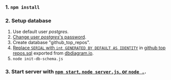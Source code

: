 ### 1. `npm install`

### 2. Setup database

1. Use default user *postgres*.
1. [Change user *postgres*'s password](https://stackoverflow.com/a/45965928/9157799).
1. Create database "github_top_repos".
1. [Replace `SERIAL` with `int GENERATED BY DEFAULT AS IDENTITY`]( https://stackoverflow.com/a/73496296/9157799) in [github top repos.sql](github%20top%20repos.sql) exported from [dbdiagram.io](https://community.dbdiagram.io/t/auto-increment-field/75/6?u=imambungo).
1. `node init-db-schema.js`

### 3. Start server with [`npm start`, `node server.js`, or `node .`](https://docs.npmjs.com/cli/v8/commands/npm-start).
